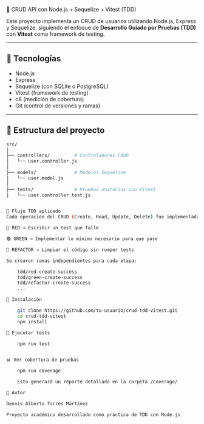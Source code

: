 🧪 CRUD API con Node.js + Sequelize + Vitest (TDD)

Este proyecto implementa un CRUD de usuarios utilizando Node.js, Express y Sequelize, siguiendo el enfoque de **Desarrollo Guiado por Pruebas (TDD)** con **Vitest** como framework de testing.

---

## 📌 Tecnologías

- Node.js
- Express
- Sequelize (con SQLite o PostgreSQL)
- Vitest (framework de testing)
- c8 (medición de cobertura)
- Git (control de versiones y ramas)

---

## 🧱 Estructura del proyecto

```bash
src/
│
├── controllers/         # Controladores CRUD
│   └── user.controller.js
│
├── models/              # Modelos Sequelize
│   └── user.model.js
│
├── tests/               # Pruebas unitarias con Vitest
│   └── user.controller.test.js


🚦 Flujo TDD aplicado
Cada operación del CRUD (Create, Read, Update, Delete) fue implementada con el ciclo TDD:

🔴 RED → Escribir un test que falle

🟢 GREEN → Implementar lo mínimo necesario para que pase

🔁 REFACTOR → Limpiar el código sin romper tests

Se crearon ramas independientes para cada etapa:

    tdd/red-create-success
    tdd/green-create-success
    tdd/refactor-create-success
    ...

📂 Instalación

    git clone https://github.com/tu-usuario/crud-tdd-vitest.git
    cd crud-tdd-vitest
    npm install

🧪 Ejecutar tests

    npm run test


📊 Ver cobertura de pruebas

    npm run coverage

    Esto generará un reporte detallado en la carpeta /coverage/

🙌 Autor

Dennis Alberto Torres Martínez

Proyecto académico desarrollado como práctica de TDD con Node.js
